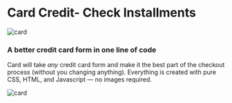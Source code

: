 # Card Credit- Check Installments

![card](https://2utfff4d3dkt3biit53nsvep-wpengine.netdna-ssl.com/wp-content/uploads/2018/06/credit-card.gif)


### A better credit card form in one line of code

Card will take *any* credit card form and make it the best part of the checkout process (without you changing anything). Everything is created with pure CSS, HTML, and Javascript — no images required.

![card](http://i.imgur.com/qG3TenO.gif)
